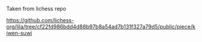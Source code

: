 Taken from lichess repo

https://github.com/lichess-org/lila/tree/cf22fd986bdd4d88b97b8a54ad7b131f327a79d5/public/piece/kiwen-suwi

